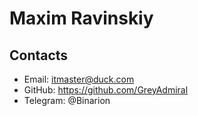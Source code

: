 # Maxim Ravinskiy
## Contacts
* Email: itmaster@duck.com
* GitHub: https://github.com/GreyAdmiral
* Telegram: @Binarion